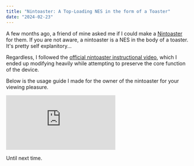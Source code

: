 ```yaml
---
title: "Nintoaster: A Top-Loading NES in the form of a Toaster"
date: "2024-02-23"
---
```


A few months ago, a friend of mine asked me if I could make a <a href="https://avgn.fandom.com/wiki/Nintoaster">Nintoaster</a> for them. If you are not aware, a nintoaster is a NES in the body of a toaster. It's pretty self explanitory...

Regardless, I followed the <a href="https://www.youtube.com/watch?v=YDGR2MiCyYs">official nintoaster instructional video</a>, which I ended up modifying heavily while attempting to preserve the core function of the device.

Below is the usage guide I made for the owner of the nintoaster for your viewing pleasure.

<!-- Yes, I am fully aware that I should make this a class which embeds easily with marked, but after working
on implmentation for 20 minutes and breaking everything for some reason, I have decided that fuck that, I will do it another day. -->
<div class="aspect-video">
   <iframe
      class="w-full h-full"
      src="https://www.youtube.com/embed/ncmCrHBWucw"
      title="YouTube video player"
      frameborder="0"
      allow="accelerometer; autoplay; clipboard-write; encrypted-media; gyroscope; picture-in-picture"
      allowfullscreen
   ></iframe>
</div>

Until next time.